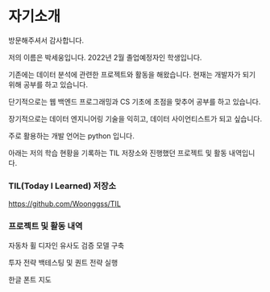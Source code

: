 # 자기소개
방문해주셔서 감사합니다. 

저의 이름은 박세웅입니다. 2022년 2월 졸업예정자인 학생입니다. 

기존에는 데이터 분석에 관련한 프로젝트와 활동을 해왔습니다. 현재는 개발자가 되기 위해 공부를 하고 있습니다. 

단기적으로는 웹 백엔드 프로그래밍과 CS 기초에 초점을 맞추어 공부를 하고 있습니다. 

장기적으로는 데이터 엔지니어링 기술을 익히고, 데이터 사이언티스트가 되고 싶습니다.

주로 활용하는 개발 언어는 python 입니다.

아래는 저의 학습 현황을 기록하는 TIL 저장소와 진행했던 프로젝트 및 활동 내역입니다.

### TIL(Today I Learned) 저장소
https://github.com/Woonggss/TIL

### 프로젝트 및 활동 내역

자동차 휠 디자인 유사도 검증 모델 구축

투자 전략 백테스팅 및 퀀트 전략 실행

한글 폰트 지도


